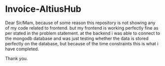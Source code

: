 # Invoice-AltiusHub
Dear Sir/Mam,
because of some reason this repository is not showing any of my code related to frontend.
but my frontend is working perfectly fine as per stated in the problem statement.
at the backend i was able to connect to the mongodb database and was just testing whether the data is stored perfectly on the database, but because of the time constraints this is what i have completed.

Thank you.
